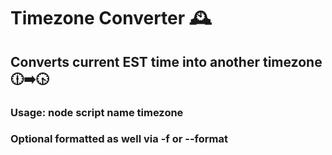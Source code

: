 # Timezone Converter :mantelpiece_clock:

## Converts current EST time into another timezone :clock1230::arrow_right::clock430:

### Usage: node script name timezone
### Optional formatted as well via -f or --format
